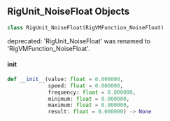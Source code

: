 ## RigUnit_NoiseFloat Objects

```python
class RigUnit_NoiseFloat(RigVMFunction_NoiseFloat)
```

deprecated: 'RigUnit_NoiseFloat' was renamed to 'RigVMFunction_NoiseFloat'.

<a id="unreal.RigUnit_NoiseFloat.__init__"></a>

#### __init__

```python
def __init__(value: float = 0.000000,
             speed: float = 0.000000,
             frequency: float = 0.000000,
             minimum: float = 0.000000,
             maximum: float = 0.000000,
             result: float = 0.000000) -> None
```

<a id="unreal.RigVMFunction_NoiseDouble"></a>